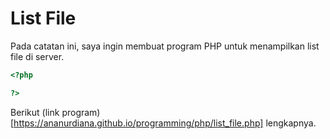 # List File

Pada catatan ini, saya ingin membuat program PHP untuk menampilkan list file di server.

```php
<?php

?>
```

Berikut (link program)[https://ananurdiana.github.io/programming/php/list_file.php] lengkapnya.

